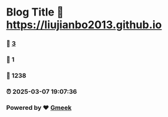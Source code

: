# Blog Title :link: https://liujianbo2013.github.io 
### :page_facing_up: [3](https://liujianbo2013.github.io/tag.html) 
### :speech_balloon: 1 
### :hibiscus: 1238 
### :alarm_clock: 2025-03-07 19:07:36 
### Powered by :heart: [Gmeek](https://github.com/Meekdai/Gmeek)
